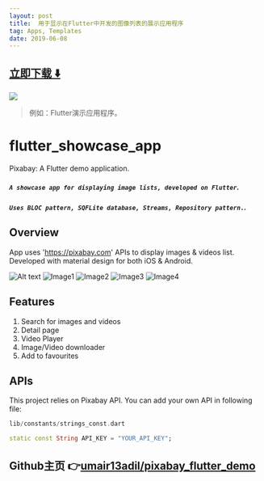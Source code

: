 ```yaml
---
layout: post
title:  用于显示在Flutter中开发的图像列表的展示应用程序
tag: Apps, Templates
date: 2019-06-08
---
```


 


## [立即下载 ️⬇️ ](https://codeload.github.com/umair13adil/pixabay_flutter_demo/zip/master) 
<p-4> 

 
![](https://flutterawesome.com/content/images/2019/03/flutter_showcase_appv.jpg)
 
>
> 例如：Flutter演示应用程序。
>

 
# flutter_showcase_app

Pixabay: A Flutter demo application.

##### `A showcase app for displaying image lists, developed on Flutter`.
##### `Uses BLOC pattern, SQFLite database, Streams, Repository pattern.`.

Overview
--------

App uses 'https://pixabay.com' APIs to display images & videos list. Developed with material design for both iOS & Android.

![Alt text](assets/icon/icon.png?raw=true "Icon")
![Image1](https://raw.githubusercontent.com/umair13adil/pixabay_flutter_demo/master/pictures/picture1.png)
![Image2](https://raw.githubusercontent.com/umair13adil/pixabay_flutter_demo/master/pictures/picture2.png)
![Image3](https://raw.githubusercontent.com/umair13adil/pixabay_flutter_demo/master/pictures/picture3.png)
![Image4](https://raw.githubusercontent.com/umair13adil/pixabay_flutter_demo/master/pictures/picture4.png)

Features
--------

1. Search for images and videos
2. Detail page
3. Video Player
4. Image/Video downloader
5. Add to favourites


APIs
--------

This project relies on Pixabay API. You can add your own API in following file:

```dart
lib/constants/strings_const.dart

static const String API_KEY = "YOUR_API_KEY";
```
## Github主页 👉[umair13adil/pixabay_flutter_demo](http://github.com/umair13adil/pixabay_flutter_demo)